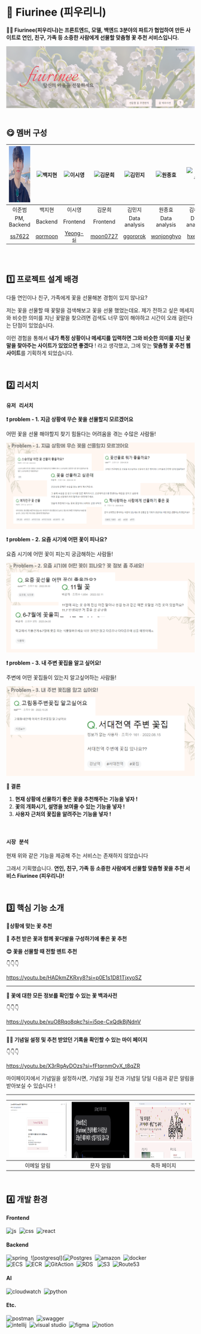 # 🌹 Fiurinee (피우리니)
**👐🏻 Fiurinee(피우리니)는 프론트엔드, 모델, 백엔드 3분야의 파트가 협업하여 만든 사이트로 연인, 친구, 가족 등 소중한 사람에게 선물할 맞춤형 꽃 추천 서비스입니다.**

![피우리니 홈페이지)](image/fiurinee.png)
<br/><br/>

## 😋 멤버 구성

| <img src="https://github.com/Tave-13th-Project-Team-4-Fiurinee/.github/blob/main/profile/image/%EC%9D%B4%EC%A4%80%EB%B2%94.jpg" alt="이준범" width="150" height="150">  | ![백지현](image/백지현.png) | <img src="https://item.kakaocdn.net/do/296cc3e891afb5542018b43229eb30ccac8e738cb631e72fdb9a96b36413984e" alt="이시영" width="150" height="150"> | <img src="https://item.kakaocdn.net/do/296cc3e891afb5542018b43229eb30ccac8e738cb631e72fdb9a96b36413984e" alt="김문희" width="150" height="150"> | ![김민지](image/김민지.png) | ![원종효](image/원종효.png) | ![김혜원](image/김혜원.png) |
|:---:|:---:|:---:|:---:|:---:|:---:|:---:|
| 이준범 | 백지현 | 이시영 | 김문희 | 김민지 | 원종효 | 김혜원 |
| PM, Backend | Backend | Frontend | Frontend | Data analysis | Data analysis | Data analysis |
| [ss7622](https://github.com/ss7622) | [qormoon](https://github.com/qormoon) | [Yeong-si](https://github.com/Yeong-si) | [moon0727](https://github.com/moon0727) | [ggororok](https://github.com/ggororok) | [wonjonghyo](https://github.com/wonjonghyo) | [hxe0ne](https://github.com/hxe0ne) |
<br/><br/>

## **1️⃣ 프로젝트 설계 배경**

다들 연인이나 친구, 가족에게 꽃을 선물해본 경험이 있지 않나요?

저는 꽃을 선물할 때 꽃말을 검색해보고 꽃을 선물 했었는데요. 제가 전하고 싶은 메세지와 비슷한 의미를 지닌 꽃말을 찾으려면 검색도 너무 많이 해야하고 시간이 오래 걸린다는 단점이 있었습니다.

이런 경험을 통해서  **내가 특정 상황이나 메세지를 입력하면 그와 비슷한 의미를 지닌 꽃말을 찾아주는 사이트가 있었으면 좋겠다** ! 라고 생각했고, 그에 맞는 **맞춤형 꽃 추천 웹 사이트**를 기획하게 되었습니다.

<br>

## 2️⃣ 리서치

### ` 유저 리서치 `

**❗ problem - 1. 지금 상황에 무슨 꽃을 선물할지 모르겠어요**

어떤 꽃을 선물 해야할지 찾기 힘들다는 어려움을 겪는 수많은 사람들! 

![1](image/probelm1.png)

**❗ problem - 2. 요즘 시기에 어떤 꽃이 피나요?**

요즘 시기에 어떤 꽃이 피는지 궁금해하는 사람들!

![2](image/problem2.png)

**❗ problem - 3. 내 주변 꽃집을 알고 싶어요!**

주변에 어떤 꽃집들이 있는지 알고싶어하는 사람들!  

![3](image/problem3.png)

**🤔 결론**

1. **현재 상황에 선물하기 좋은 꽃을 추천해주는 기능을 넣자 !**
2. **꽃의 개화시기, 설명을 보여줄 수 있는 기능을 넣자 !**
3. **사용자 근처의 꽃집을 알려주는 기능을 넣자 !**

<br>

### `시장 분석`

현재 위와 같은 기능을 제공해 주는 서비스는 존재하지 않았습니다

그래서 기획했습니다. **연인, 친구, 가족 등 소중한 사람에게 선물할 맞춤형 꽃을 추천 서비스 Fiurinee (피우리니)!**

<br>

## 3️⃣ 핵심 기능 소개

**🪻상황에 맞는 꽃 추천** 

**💐 추천 받은 꽃과 함께 꽃다발을 구성하기에 좋은 꽃 추천**

**😊 꽃을 선물할 때 전할 멘트 추천**

👇👇👇

https://youtu.be/HADkmZKRxy8?si=p0E1s1D81TjxyoSZ

---

**📖 꽃에 대한 모든 정보를 확인할 수 있는 꽃 백과사전**

👇👇👇

https://youtu.be/xuO8Rqo8qkc?si=i5pe-CxQdkBjNdnV

---

**👩👨 기념일 설정 및 추천 받았던 기록을 확인할 수 있는 마이 페이지**

👇👇👇

https://youtu.be/X3rRgAyDOzs?si=fFtqrnmOvX_t8qZR

마이페이지에서 기념일을 설정하시면,
기념일 3일 전과 기념일 당일 다음과 같은 알림을 받아보실 수 있습니다 !

---


| <img src="https://github.com/Tave-13th-Project-Team-4-Fiurinee/.github/blob/main/profile/image/%EA%B8%B0%EB%85%90%EC%9D%BC1.png" width="340" height="150"> | <img src="https://github.com/Tave-13th-Project-Team-4-Fiurinee/.github/blob/main/profile/image/%EA%B8%B0%EB%85%90%EC%9D%BC.png" width="340" height="150"> | <img src="https://github.com/Tave-13th-Project-Team-4-Fiurinee/.github/blob/main/profile/image/%EA%B8%B0%EB%85%90%EC%9D%BC3.png" width="340" height="150"> |
|:---:|:---:|:---:|
| 이메일 알림 | 문자 알림 | 축하 페이지 |
<br/>

## 4️⃣ 개발 환경

#### Frontend
![js](https://img.shields.io/badge/JavaScript-F7DF1E?style=for-the-badge&logo=JavaScript&logoColor=white)&nbsp; ![css](https://img.shields.io/badge/CSS-239120?&style=for-the-badge&logo=css3&logoColor=white) &nbsp;![react](https://img.shields.io/badge/React-20232A?style=for-the-badge&logo=react&logoColor=61DAFB)&nbsp;

#### Backend
![spring](https://img.shields.io/badge/Spring-6DB33F?style=for-the-badge&logo=spring&logoColor=white)&nbsp; ![postgresql](![Postgres](https://img.shields.io/badge/postgres-%23316192.svg?style=for-the-badge&logo=postgresql&logoColor=white) &nbsp;![amazon](https://img.shields.io/badge/Amazon_AWS-232F3E?style=for-the-badge&logo=amazon-aws&logoColor=white) &nbsp;![docker](https://img.shields.io/badge/docker-%230db7ed.svg?style=for-the-badge&logo=docker&logoColor=white) <br>
![ECS](https://img.shields.io/badge/ECS-FF4500.svg?style=for-the-badge&logo=ECS&logoColor=white)&nbsp; ![ECR](https://img.shields.io/badge/ECR-F58025.svg?style=for-the-badge&logo=ECS&logoColor=white)&nbsp; ![GitAction](https://img.shields.io/badge/GitAction-000000.svg?style=for-the-badge&logo=ECS&logoColor=white)&nbsp; ![RDS](https://img.shields.io/badge/RDS-0058CC.svg?style=for-the-badge&logo=ECS&logoColor=white) &nbsp; ![S3](https://img.shields.io/badge/S3-BD081C.svg?style=for-the-badge&logo=ECS&logoColor=white)&nbsp; ![Route53](https://img.shields.io/badge/Route53-593D88.svg?style=for-the-badge&logo=ECS&logoColor=white) 


#### AI

![cloudwatch](https://img.shields.io/badge/Amazon%20CloudWatch-FF4F8B?style=for-the-badge&logo=Amazon%20CloudWatch&logoColor=white) &nbsp;![python](https://img.shields.io/badge/Python-14354C?style=for-the-badge&logo=python&logoColor=white)

#### Etc.
![postman](https://img.shields.io/badge/Postman-FF6C37?style=for-the-badge&logo=postman&logoColor=white)&nbsp; ![swagger](https://img.shields.io/badge/-Swagger-%23Clojure?style=for-the-badge&logo=swagger&logoColor=white) <br>
![intellij](https://img.shields.io/badge/IntelliJ_IDEA-000000.svg?style=for-the-badge&logo=intellij-idea&logoColor=white)&nbsp; ![visual studio](https://img.shields.io/badge/Visual_Studio-5C2D91?style=for-the-badge&logo=visual%20studio&logoColor=white)&nbsp; ![figma](https://img.shields.io/badge/Figma-F24E1E?style=for-the-badge&logo=figma&logoColor=white) &nbsp;![notion](https://img.shields.io/badge/Notion-000000?style=for-the-badge&logo=notion&logoColor=white)

<br>
